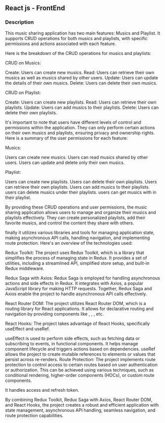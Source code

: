 ## React js - FrontEnd 

### Description

This music sharing application has two main features: Musics and Playlist. 
It supports CRUD operations for both musics and playlists, with specific permissions and actions associated with each feature. 

Here is the breakdown of the CRUD operations for musics and playlists:

CRUD on Musics:

Create: Users can create new musics.
Read: Users can retrieve their own musics as well as musics shared by other users.
Update: Users can update the details of their own musics.
Delete: Users can delete their own musics.

CRUD on Playlist:

Create: Users can create new playlists.
Read: Users can retrieve their own playlists.
Update: Users can add musics to their playlists.
Delete: Users can delete their own playlists.

It's important to note that users have different levels of control and permissions within the application. They can only perform certain actions on their own musics and playlists, ensuring privacy and ownership rights. Here is a summary of the user permissions for each feature:

Musics:

Users can create new musics.
Users can read musics shared by other users.
Users can update and delete only their own musics.

Playlist:

Users can create new playlists.
Users can delete their own playlists.
Users can retrieve their own playlists.
Users can add musics to their playlists.
users can delete musics under their playlists. 
users can get musics with in their playlist. 

By providing these CRUD operations and user permissions, the music sharing application allows users to manage and organize their musics and playlists effectively. They can create personalized playlists, add their favorite musics, and control the content they share with others.

finally it utilizes various libraries and tools for managing application state, making asynchronous API calls, handling navigation, and implementing route protection. Here's an overview of the technologies used:

Redux Toolkit: The project uses Redux Toolkit, which is a library that simplifies the process of managing state in Redux. It provides a set of utilities, including a streamlined API, simplified store setup, and built-in Redux middleware.

Redux Saga with Axios: Redux Saga is employed for handling asynchronous actions and side effects in Redux. It integrates with Axios, a popular JavaScript library for making HTTP requests. Together, Redux Saga and Axios enable the project to handle asynchronous API calls effectively.

React Router DOM: The project utilizes React Router DOM, which is a routing library for React applications. It allows for declarative routing and navigation by providing components like <BrowserRouter>, <Route>, <Link>, etc.

React Hooks: The project takes advantage of React Hooks, specifically useEffect and useRef.

useEffect is used to perform side effects, such as fetching data or subscribing to events, in functional components. It helps manage component lifecycle and triggers actions based on dependencies.
useRef allows the project to create mutable references to elements or values that persist across re-renders.
Route Protection: The project implements route protection to control access to certain routes based on user authentication or authorization. This can be achieved using various techniques, such as conditional rendering, higher-order components (HOCs), or custom route components.

It handles access and refresh token.
  
By combining Redux Toolkit, Redux Saga with Axios, React Router DOM, and React Hooks, the project creates a robust and efficient application with state management, asynchronous API handling, seamless navigation, and route protection capabilities.








